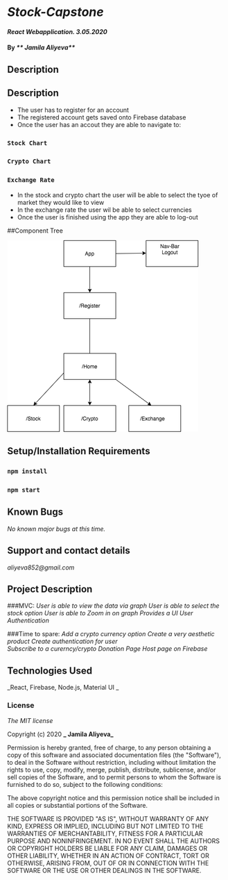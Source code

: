 # _Stock-Capstone_

#### _React Webapplication. 3.05.2020_

#### By _** Jamila Aliyeva**_

## Description

## Description
- The user has to register for an account 
- The registered account gets saved onto Firebase database 
- Once the user has an accout they are able to navigate to:
### `Stock Chart`
### `Crypto Chart`
### `Exchange Rate` 
- In the stock and crypto chart the user will be able to select the tyoe of market they would like to view
- In the exchange rate the user wil be able to select currencies 
- Once the user is finished using the app they are able to log-out

##Component Tree

![](Diagram.png)

## Setup/Installation Requirements

### `npm install`
### `npm start`


## Known Bugs

_No known major bugs at this time._

## Support and contact details

_aliyeva852@gmail.com_

## Project Description 

###MVC: 
_User is able to view the data via graph_
_User is able to select the stock option_
_User is able to Zoom in on graph_ 
_Provides a UI_
_User Authentication_



###Time to spare: 
_Add a crypto currency  option_
_Create a very aesthetic product_ 
_Create authentication for user_  
_Subscribe to a curerncy/crypto_
_Donation Page_
_Host page on Firebase_

## Technologies Used

_React, Firebase, Node.js, Material UI _


### License

*The MIT license*

Copyright (c) 2020 **_ Jamila Aliyeva_**

Permission is hereby granted, free of charge, 
to any person obtaining a copy of this software and 
associated documentation files (the "Software"), to 
deal in the Software without restriction, including 
without limitation the rights to use, copy, modify, 
merge, publish, distribute, sublicense, and/or sell 
copies of the Software, and to permit persons to whom 
the Software is furnished to do so, 
subject to the following conditions:

The above copyright notice and this permission notice 
shall be included in all copies or substantial portions of the Software.

THE SOFTWARE IS PROVIDED "AS IS", WITHOUT WARRANTY OF ANY KIND, 
EXPRESS OR IMPLIED, INCLUDING BUT NOT LIMITED TO THE WARRANTIES 
OF MERCHANTABILITY, FITNESS FOR A PARTICULAR PURPOSE AND NONINFRINGEMENT. 
IN NO EVENT SHALL THE AUTHORS OR COPYRIGHT HOLDERS BE LIABLE FOR 
ANY CLAIM, DAMAGES OR OTHER LIABILITY, WHETHER IN AN ACTION OF CONTRACT, 
TORT OR OTHERWISE, ARISING FROM, OUT OF OR IN CONNECTION WITH THE 
SOFTWARE OR THE USE OR OTHER DEALINGS IN THE SOFTWARE.
 


